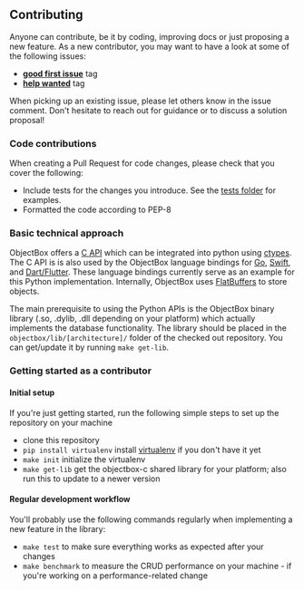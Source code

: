 Contributing
------------------
Anyone can contribute, be it by coding, improving docs or just proposing a new feature. 
As a new contributor, you may want to have a look at some of the following issues:
* [**good first issue**](https://github.com/objectbox/objectbox-python/issues?q=is%3Aissue+is%3Aopen+label%3A%22good+first+issue%22) tag 
* [**help wanted**](https://github.com/objectbox/objectbox-python/issues?q=is%3Aissue+is%3Aopen+label%3A%22help+wanted%22) tag

When picking up an existing issue, please let others know in the issue comment. 
Don't hesitate to reach out for guidance or to discuss a solution proposal!

### Code contributions
When creating a Pull Request for code changes, please check that you cover the following:
* Include tests for the changes you introduce. See the [tests folder](tests) for examples.
* Formatted the code according to PEP-8

### Basic technical approach
ObjectBox offers a [C API](https://github.com/objectbox/objectbox-c) which can be integrated into python using
[ctypes](https://docs.python.org/dev/library/ctypes.html).
The C API is is also used by the ObjectBox language bindings for [Go](https://github.com/objectbox/objectbox-go), 
[Swift](https://github.com/objectbox/objectbox-swift), and [Dart/Flutter](https://github.com/objectbox/objectbox-dart).
These language bindings currently serve as an example for this Python implementation.
Internally, ObjectBox uses [FlatBuffers](https://google.github.io/flatbuffers/) to store objects.

The main prerequisite to using the Python APIs is the ObjectBox binary library (.so, .dylib, .dll depending on your 
platform) which actually implements the database functionality. The library should be placed in the 
`objectbox/lib/[architecture]/` folder of the checked out repository. You can get/update it by running `make get-lib`.

### Getting started as a contributor
#### Initial setup
If you're just getting started, run the following simple steps to set up the repository on your machine
* clone this repository
* `pip install virtualenv` install [virtualenv](https://pypi.org/project/virtualenv/) if you don't have it yet
* `make init` initialize the virtualenv
* `make get-lib` get the objectbox-c shared library for your platform; also run this to update to a newer version

#### Regular development workflow
You'll probably use the following commands regularly when implementing a new feature in the library:
* `make test` to make sure everything works as expected after your changes
* `make benchmark` to measure the CRUD performance on your machine - if you're working on a performance-related change
